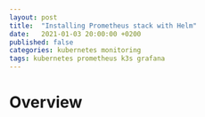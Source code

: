 ```yaml
---
layout: post
title:  "Installing Prometheus stack with Helm"
date:   2021-01-03 20:00:00 +0200
published: false
categories: kubernetes monitoring
tags: kubernetes prometheus k3s grafana
---
```


# Overview
